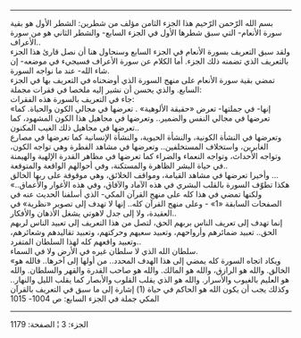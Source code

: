 ------------------------------------------------------------------------

بسم الله الرّحمن الرّحيم هذا الجزء الثامن مؤلف من شطرين: الشطر الأول هو
بقية سورة الأنعام- التي سبق شطرها الأول في الجزء السابع- والشطر الثاني
هو من سورة الأعراف..  
ولقد سبق التعريف بسورة الأنعام في الجزء السابع وسنحاول هنا أن نصل قارئ
هذا الجزء بالتعريف الذي تضمنه ذلك الجزء. أما الكلام عن سورة الأعراف
فسيجيء في موضعه- إن شاء الله- عند ما نواجه السورة.  
تمضي بقية سورة الأنعام على منهج السورة الذي أوضحناه في التعريف بها في
الجزء السابع. والذي يحسن أن نشير إليه ملخصا في فقرات مجملة:  
جاء في التعريف بالسورة هذه الفقرات:  
«إنها- في جملتها- تعرض «حقيقة الألوهية» . تعرضها في مجالي الكون والحياة.
كما تعرضها في مجالي النفس والضمير.. وتعرضها في مجاهيل هذا الكون المشهود،
كما تعرضها في مجاهيل ذلك الغيب المكنون..  
وتعرضها في النشأة الكونية، والنشأة الحيوية، والنشأة الإنسانية كما تعرضها
في مصارع الغابرين، واستخلاف المستخلفين.. وتعرضها في مشاهد الفطرة وهي
تواجه الكون، وتواجه الأحداث، وتواجه النعماء والضراء كما تعرضها في مظاهر
القدرة الإلهية والهيمنة في حياة البشر الظاهرة والمستكنة، وفي أحوالهم
الواقعة والمتوقعة..  
وأخيرا تعرضها في مشاهد القيامة، ومواقف الخلائق، وهي موقوفة على ربها
الخالق ...  
«هكذا تطوّف السورة بالقلب البشري في هذه الآماد والآفاق، وفي هذه الأغوار
والأعماق.. ولكنها تمضي في هذا كله على منهج القرآن المكي- الذي أسلفنا
الحديث عنه في الصفحات السابقة «1» - وعلى منهج القرآن كله.. إنها لا تهدف
إلى تصوير «نظرية» في العقيدة، ولا إلى جدل لاهوتي يشغل الأذهان
والأفكار..  
إنما تهدف إلى تعريف الناس بربهم الحق، لتصل من هذا التعريف إلى تعبيد
الناس لربهم الحق.. تعبيد ضمائرهم وأرواحهم، وتعبيد سعيهم وحركتهم، وتعبيد
تقاليدهم وشعائرهم، وتعبيد واقعهم كله لهذا السلطان المتفرد..  
سلطان الله الذي لا سلطان غيره في الأرض ولا في السماء.  
«ويكاد اتجاه السورة كله يمضي إلى هذا الهدف المحدد.. من أولها إلى آخرها..
فالله هو الخالق. والله هو الرازق، والله هو المالك. والله هو صاحب القدرة
والقهر والسلطان. والله هو العليم بالغيوب والأسرار. والله هو الذي يقلب
القلوب والأبصار كما يقلب الليل والنهار.. وكذلك يجب أن يكون الله هو
الحاكم في حياة (1) إشارة إلى ما سبق في التعريف بالقرآن المكي جملة في
الجزء السابع: ص 1004- 1015

------------------------------------------------------------------------

الجزء: 3 ¦ الصفحة: 1179
